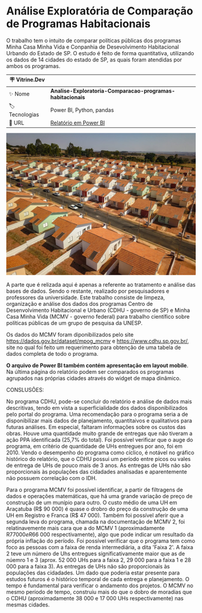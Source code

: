 # Análise Exploratória de Comparação de Programas Habitacionais
O trabalho tem o intuito de comparar políticas públicas dos programas Minha Casa Minha Vida e Conpanhia de Desevolvimento Habitacional Urbando do Estado de SP. O estudo é feito de forma quantitativa, utilizando os dados de 14 cidades do estado de SP, as quais foram atendidas por ambos os programas.

| :placard: Vitrine.Dev |     |
| -------------  | --- |
| :sparkles: Nome        | **Analise-Exploratoria-Comparacao-programas-habitacionais**
| :label: Tecnologias | Power BI, Python, pandas
| :rocket: URL         | [Relatório em Power BI](https://app.powerbi.com/view?r=eyJrIjoiMmMwMjliODAtYzQyMC00ZGRjLThlOTktYjE0MWQ0ODU5NTg1IiwidCI6IjY0MWNkNGE2LTU5OTgtNDMxNy05ZTRhLTQ2ZjM2NjhmZGFjNCJ9&pageName=ReportSection)

![Comparação programas habitacionais](/cdhu.jpg#vitrinedev)

A parte que é relizada aqui é apenas a referente ao tratamento e análise das bases de dados. Sendo o restante, realizado por pesquisadores e professores da universidade. Este trabalho consiste de limpeza, organização e análise dos dados dos programas Centro de Desenvolvimento Habitacional e Urbano (CDHU - governo de SP) e Minha Casa Minha Vida (MCMV - governo federal) para trabalho científico sobre políticas públicas de um grupo de pesquisa da UNESP.

Os dados do MCMV foram diponibilizados pelo site https://dados.gov.br/dataset/mpog_mcmv e https://www.cdhu.sp.gov.br/, site no qual foi feito um requerimento para obtenção de uma tabela de dados completa de todo o programa. 

**O arquivo de Power BI também contém apresentação em layout mobile**. Na última página do relatório podem ser comparados os programas agrupados nas próprias cidades através do widget de mapa dinâmico.

CONSLUSÕES:

No programa CDHU, pode-se concluir do relatório e análise de dados mais descritivas, tendo em vista a superficialidade dos dados disponibilizados pelo portal do programa. Uma recomendação para o programa seria a de disponibilizar mais dados de planejamento, quantitaivos e qualitativos para futuras análises. Em especial, faltaram informações sobre os custos das obras. Houve uma quantidade muito grande de entregas que não tiveram a ação PPA identificada (25,7% do total). Foi possível verificar que o auge do programa, em critério de quantidade de UHs entregues por ano, foi em 2010. Vendo o desempenho do programa como cíclico, é notável no gráfico histórico do relatório, que o CDHU possui um período entre picos ou vales de entrega de UHs de pouco mais de 3 anos. As entregas de UHs não são proporcionais às populações das cidadades analisadas e aparentemente não possuem correlação com o IDH.

Para o programa MCMV foi possível identificar, a partir de filtragens de dados e operações matemáticas, que há uma grande variação de preço de construção de um munípio para outro. O custo médio de uma UH em Araçatuba (R$ 90 000) é quase o drobro do preço da construção de uma UH em Registro e Franca (R$ 47 000). Também foi possível aferir que a segunda leva do programa, chamada na documentação de MCMV 2, foi relatinavemente mais cara que a do MCMV 1 (aproximadamente R$77 000 e R$66 000 respectivamente), algo que pode indicar um resultado da própria inflação do período. Foi possível verificar que o programa tem como foco as pessoas com a faixa de renda intermediária, a dita 'Faixa 2'. A faixa 2 teve um número de Uhs entregues significativamente maior que as de núemro 1 e 3 (aprox. 52 000 UHs para a faixa 2, 29 000 para a faixa 1 e 28 000 para a faixa 3). As entregas de UHs não são proporcionais às populações das cidadades. Um dado que poderia estar presente para estudos futuros é o histórico temporal de cada entrega e planejamento. O tempo é fundamental para verificar o andamento dos projetos. O MCMV no mesmo período de tempo, construiu mais do que o dobro de moradias que o CDHU (aproximadamente 38 000 e 17 000 UHs respectivamente) nas mesmas cidades.
